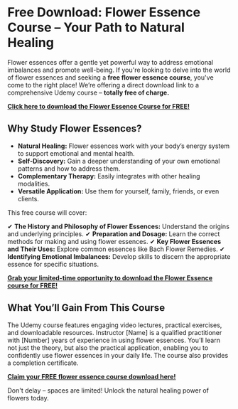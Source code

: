 # Free Download: Flower Essence Course – Your Path to Natural Healing

Flower essences offer a gentle yet powerful way to address emotional imbalances and promote well-being. If you're looking to delve into the world of flower essences and seeking a **free flower essence course**, you've come to the right place! We’re offering a direct download link to a comprehensive Udemy course – **totally free of charge.**

[**Click here to download the Flower Essence Course for FREE!**](https://udemywork.com/flower-essence-course)

## Why Study Flower Essences?

*   **Natural Healing:** Flower essences work with your body’s energy system to support emotional and mental health.
*   **Self-Discovery:** Gain a deeper understanding of your own emotional patterns and how to address them.
*   **Complementary Therapy:** Easily integrates with other healing modalities.
*   **Versatile Application:** Use them for yourself, family, friends, or even clients.

This free course will cover:

✔ **The History and Philosophy of Flower Essences:** Understand the origins and underlying principles.
✔ **Preparation and Dosage:** Learn the correct methods for making and using flower essences.
✔ **Key Flower Essences and Their Uses:** Explore common essences like Bach Flower Remedies.
✔ **Identifying Emotional Imbalances:** Develop skills to discern the appropriate essence for specific situations.

[**Grab your limited-time opportunity to download the Flower Essence course for FREE!**](https://udemywork.com/flower-essence-course)

## What You’ll Gain From This Course

The Udemy course features engaging video lectures, practical exercises, and downloadable resources. Instructor [Name] is a qualified practitioner with [Number] years of experience in using flower essences. You’ll learn not just the theory, but also the practical application, enabling you to confidently use flower essences in your daily life. The course also provides a completion certificate.

[**Claim your FREE flower essence course download here!**](https://udemywork.com/flower-essence-course)

Don't delay – spaces are limited! Unlock the natural healing power of flowers today.
